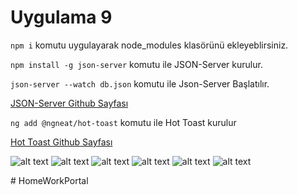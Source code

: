 # Uygulama 9

`npm i` komutu uygulayarak node_modules klasörünü ekleyeblirsiniz.

`npm install -g json-server` komutu ile JSON-Server kurulur.

`json-server --watch db.json` komutu ile Json-Server Başlatılır.

<a href="https://github.com/typicode/json-server" target="_blank">JSON-Server Github Sayfası</a>

`ng add @ngneat/hot-toast` komutu ile Hot Toast kurulur

<a href="https://github.com/ngneat/hot-toast" target="_blank">Hot Toast Github Sayfası</a>

![alt text](https://github.com/akocer/Internet-1/blob/main/uyg09/1.png?raw=true)
![alt text](https://github.com/akocer/Internet-1/blob/main/uyg09/2.png?raw=true)
![alt text](https://github.com/akocer/Internet-1/blob/main/uyg09/3.png?raw=true)
![alt text](https://github.com/akocer/Internet-1/blob/main/uyg09/4.png?raw=true)
![alt text](https://github.com/akocer/Internet-1/blob/main/uyg09/5.png?raw=true)
![alt text](https://github.com/akocer/Internet-1/blob/main/uyg09/6.png?raw=true)

#   H o m e W o r k P o r t a l  
 